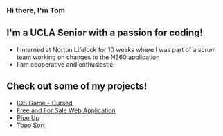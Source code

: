 ### Hi there, I'm Tom

## I'm a UCLA Senior with a passion for coding!
- I interned at Norton Lifelock for 10 weeks where I was part of a scrum team working on changes to the N360 application
- I am cooperative and enthusiastic!

## Check out some of my projects!
* [IOS Game - Cursed](https://github.com/tridentget/cursed)
* [Free and For Sale Web Application](https://github.com/cs130-w22/Group-B2)
* [Pipe Up](https://github.com/tridentget/Pipe-Up)
* [Topo Sort](https://github.com/tridentget/Topo-Sort)







